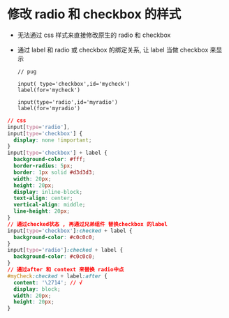 # 修改 radio 和 checkbox 的样式

- 无法通过 css 样式来直接修改原生的 radio 和 checkbox

- 通过 label 和 radio 或 checkbox 的绑定关系, 让 label 当做 checkbox 来显示

  ```pug
  // pug

  input( type='checkbox',id='mycheck')
  label(for='mycheck')

  input(type='radio',id='myradio')
  label(for='myradio')
  ```

```css
// css
input[type='radio'],
input[type='checkbox'] {
  display: none !important;
}
input[type='checkbox'] + label {
  background-color: #fff;
  border-radius: 5px;
  border: 1px solid #d3d3d3;
  width: 20px;
  height: 20px;
  display: inline-block;
  text-align: center;
  vertical-align: middle;
  line-height: 20px;
}
// 通过checked状态 , 再通过兄弟组件 替换checkbox 的label
input[type='checkbox']:checked + label {
  background-color: #c0c0c0;
}
input[type='radio']:checked + label {
  background-color: #c0c0c0;
}
// 通过after 和 context 来替换 radio中点
#myCheck:checked + label:after {
  content: '\2714'; // √
  display: block;
  width: 20px;
  height: 20px;
}
```
